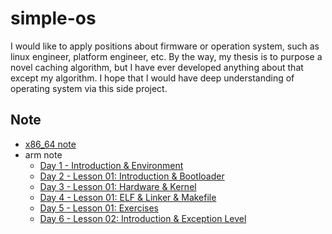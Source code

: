 # simple-os

I would like to apply positions about firmware or operation system, such as linux engineer, platform engineer, etc. By the way, my thesis is to purpose a novel caching algorithm, but I have ever developed anything about that except my algorithm. I hope that I would have deep understanding of operating system via this side project.

## Note
* [x86_64 note](https://hackmd.io/EtfP0b3nQD6VP_Tb8JBx8w)
* arm note
    * [Day 1 - Introduction & Environment](https://hackmd.io/@mO7Ra9keSqOrqyP_Nknkxw/rJSnaNxfS)
    * [Day 2 - Lesson 01: Introduction & Bootloader](https://hackmd.io/@mO7Ra9keSqOrqyP_Nknkxw/SkCUYmuMH)
    * [Day 3 - Lesson 01: Hardware & Kernel](https://hackmd.io/@mO7Ra9keSqOrqyP_Nknkxw/rJfmd2YfH)
    * [Day 4 - Lesson 01: ELF & Linker & Makefile](https://hackmd.io/@mO7Ra9keSqOrqyP_Nknkxw/HJIAwnFMH)
    * [Day 5 - Lesson 01: Exercises](https://hackmd.io/@mO7Ra9keSqOrqyP_Nknkxw/rkKiXRpfB)
    * [Day 6 - Lesson 02: Introduction & Exception Level](https://hackmd.io/@mO7Ra9keSqOrqyP_Nknkxw/HJiEz0afB)